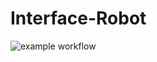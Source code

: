 # Interface-Robot

![example workflow](https://github.com/AutoMateEPFL/robot-interface/blob/main/.github/workflows/python-app.yml/badge.svg)
